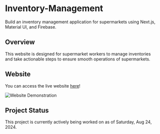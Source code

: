 # Inventory-Management
Build an inventory management application for supermarkets using Next.js, Material UI, and Firebase.

## Overview
This website is designed for supermarket workers to manage inventories and take actionable steps to ensure smooth operations of supermarkets. 

## Website
You can access the live website [here](https://inventory-deploy-i3b9kyeze-han-nguyens-projects-1b96cbb3.vercel.app/)!

![Website Demonstration](/inventory-management/webdemo.gif)

## Project Status
This project is currently actively being worked on as of Saturday, Aug 24, 2024.
